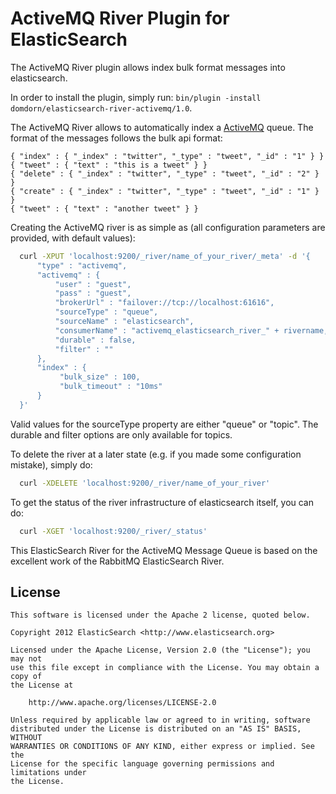 ActiveMQ River Plugin for ElasticSearch
==================================
The ActiveMQ River plugin allows index bulk format messages into elasticsearch.

In order to install the plugin, simply run: `bin/plugin -install domdorn/elasticsearch-river-activemq/1.0`.


The ActiveMQ River allows to automatically index a [ActiveMQ](http://activemq.apache.org/) queue. The format of the messages follows the bulk api format:

	{ "index" : { "_index" : "twitter", "_type" : "tweet", "_id" : "1" } }
	{ "tweet" : { "text" : "this is a tweet" } }
	{ "delete" : { "_index" : "twitter", "_type" : "tweet", "_id" : "2" } }
	{ "create" : { "_index" : "twitter", "_type" : "tweet", "_id" : "1" } }
	{ "tweet" : { "text" : "another tweet" } }    


Creating the ActiveMQ river is as simple as (all configuration parameters are provided, with default values):

```bash
  curl -XPUT 'localhost:9200/_river/name_of_your_river/_meta' -d '{
      "type" : "activemq",
      "activemq" : {
          "user" : "guest",
          "pass" : "guest",
          "brokerUrl" : "failover://tcp://localhost:61616",
          "sourceType" : "queue",
          "sourceName" : "elasticsearch",
          "consumerName" : "activemq_elasticsearch_river_" + rivername,
          "durable" : false,
          "filter" : ""
      },
      "index" : {
           "bulk_size" : 100,
           "bulk_timeout" : "10ms"
      }
  }'
```

Valid values for the sourceType property are either "queue" or "topic".
The durable and filter options are only available for topics.

To delete the river at a later state (e.g. if you made some configuration mistake), simply do:
```bash
  curl -XDELETE 'localhost:9200/_river/name_of_your_river'
```


To get the status of the river infrastructure of elasticsearch itself, you can do:
```bash
  curl -XGET 'localhost:9200/_river/_status'
```

This ElasticSearch River for the ActiveMQ Message Queue is based on the excellent work
of the RabbitMQ ElasticSearch River. 

License
-------

    This software is licensed under the Apache 2 license, quoted below.

    Copyright 2012 ElasticSearch <http://www.elasticsearch.org>

    Licensed under the Apache License, Version 2.0 (the "License"); you may not
    use this file except in compliance with the License. You may obtain a copy of
    the License at

        http://www.apache.org/licenses/LICENSE-2.0

    Unless required by applicable law or agreed to in writing, software
    distributed under the License is distributed on an "AS IS" BASIS, WITHOUT
    WARRANTIES OR CONDITIONS OF ANY KIND, either express or implied. See the
    License for the specific language governing permissions and limitations under
    the License.

